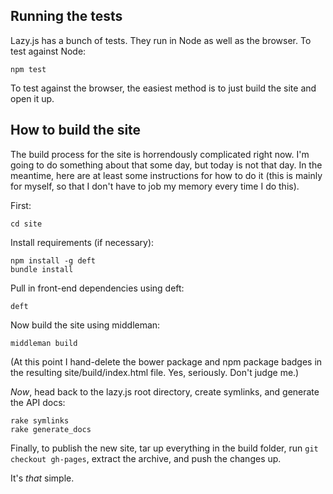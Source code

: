 Running the tests
-----------------

Lazy.js has a bunch of tests. They run in Node as well as the browser. To test
against Node:

```
npm test
```

To test against the browser, the easiest method is to just build the site and
open it up.

How to build the site
---------------------

The build process for the site is horrendously complicated right now. I'm going
to do something about that some day, but today is not that day. In the meantime,
here are at least some instructions for how to do it (this is mainly for myself,
so that I don't have to job my memory every time I do this).

First:

```
cd site
```

Install requirements (if necessary):

```
npm install -g deft
bundle install
```

Pull in front-end dependencies using deft:

```
deft
```

Now build the site using middleman:

```
middleman build
```

(At this point I hand-delete the bower package and npm package badges in the
resulting site/build/index.html file. Yes, seriously. Don't judge me.)

*Now*, head back to the lazy.js root directory, create symlinks, and generate
the API docs:

```
rake symlinks
rake generate_docs
```

Finally, to publish the new site, tar up everything in the build folder, run
`git checkout gh-pages`, extract the archive, and push the changes up.

It's *that* simple.
